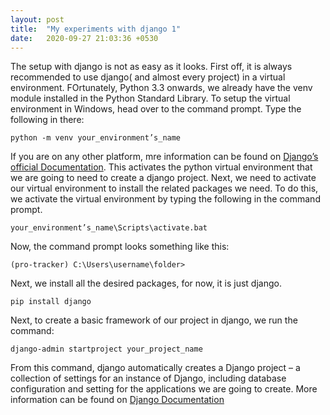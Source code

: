 ```yaml
---
layout: post
title:  "My experiments with django 1"
date:   2020-09-27 21:03:36 +0530
---
```

The setup with django is not as easy as it looks. First off, it is always recommended to use django( and almost every project) in a virtual environment. 
FOrtunately, Python 3.3 onwards, we already have the venv module installed in the Python Standard Library. To setup the virtual environment in Windows, head over to the command prompt. Type the following in there:


    python -m venv your_environment’s_name


If you are on any other platform, mre information can be found on [Django’s official Documentation][venv-docs]. 
This activates the python virtual environment that we are going to need to create a django project. Next, we need to activate our virtual environment to install the related packages we need. To do this, we activate the virtual environment by typing the following in the command prompt.


    your_environment’s_name\Scripts\activate.bat

  
Now, the command prompt looks something like this:


	(pro-tracker) C:\Users\username\folder>


Next, we install all the desired packages, for now, it is just django.


	pip install django


Next, to create a basic framework of our project in django, we run the command:


	django-admin startproject your_project_name


From this command, django automatically creates a Django project – a collection of settings for an instance of Django, including database configuration and setting for the applications we are going to create. More information can be found on [Django Documentation][django-docs]


[django-docs]: https://docs.djangoproject.com/en/3.1/intro/tutorial01/
[venv-docs]: https://docs.python.org/3/library/venv.html

